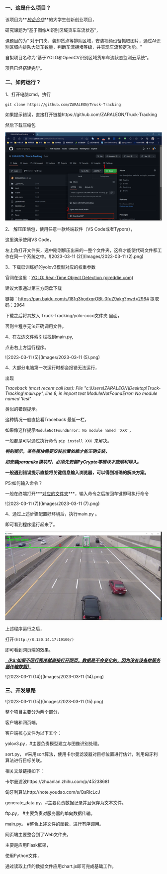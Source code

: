 ### 一、这是什么项目？

该项目为**<u>*校企合作*</u>**的大学生创新创业项目，

研究课题为"基于图像AI识别区域货车车流状态"，

课题目的为" 对于门岗、装卸货点等排队区域，安装视频设备抓取图片，通过AI识别区域内排队大货车数量，判断车流拥堵等级，并实现车流预定功能。"



自拟项目名称为”基于YOLO和OpenCV识别区域货车车流状态监测云系统“。

项目已经搭建完毕。

### 二、如何运行？

1、打开电脑cmd，执行

`git clone https://github.com/ZARALEON/Truck-Tracking `

如果提示错误，直接打开链接https://github.com/ZARALEON/Truck-Tracking

然后下载压缩包

![2023-03-11](Images/2023-03-11.png)



2、 解压压缩包，使用任意一款终端软件（VS Code或者Typora），

这里演示使用VS Code，

左上角打开文件夹，选中刚刚解压出来的一整个文件夹，这样才能使代码文件都工作在同一个系统之中。![2023-03-11 (2)](Images/2023-03-11 (2).png)



3、下载已训练好的yolov3模型对应的权重参数

官网在这里：[YOLO: Real-Time Object Detection (pjreddie.com)](https://pjreddie.com/darknet/yolo/)

建议大家通过第三方网盘下载

链接：https://pan.baidu.com/s/181q3hodxqrOBt-0fuZ9akg?pwd=2964 
提取码：2964

下载之后将其放入  Truck-Tracking/yolo-coco文件夹 里面，

否则主程序无法正确调用文件。



4、在左边文件索引栏找到main.py,

点击右上方运行程序。



![2023-03-11 (5)](Images/2023-03-11 (5).png)

 



4、大部分电脑第一次运行时都会报错无法运行，

出现

*Traceback (most recent call last):*
  *File "c:\Users\ZARALEON\Desktop\Truck-Tracking\main.py", line 8, in <module>*
    *import test* 
*ModuleNotFoundError: No module named 'test'*

类似的错误提示。

这种情况一般直接看Traceback 最低一栏，

如果像这样提示`ModuleNotFoundError: No module named 'XXX'`，

一般都是可以通过执行命令 `pip install XXX `来解决。



***特别提示，某些模块需要安装前置依赖才能正确安装，***

***如安装paramiko模块时，必须先安装PyCrypto等模块才能顺利导入。***



**一般遇到错误提示直接将关键信息输入浏览器，可以得到准确的解决方案。**



PS:如何输入命令？

一般在终端打开***<u>对应的文件夹</u>***，输入命令之后按回车键即可执行命令

![2023-03-11 (7)](Images/2023-03-11 (7).png)



4、通过上述步骤配置好环境后，执行main.py 。

即可看到程序运行起来了。

![image-20230311023030008](Images/image-20230311023030008.png)

上述程序运行之后，

打开`(http://8.130.14.17:19100/)`

即可看到网页端的效果。

<u>***（PS:如果不运行程序就直接打开网页，数据是不会变化的，因为没有设备给服务器传输数据）***</u>



![2023-03-11 (14)](Images/2023-03-11 (14).png)





### 三、开发思路



![2023-03-11 (15)](Images/2023-03-11 (15).png)



整个项目主要分为两个部分，

客户端和网页端。



客户端核心文件为以下五个：

yolov3.py，#主要负责模型建立与图像识别处理。

sort.py，      #采用sort算法，使用卡尔曼滤波器对目标位置进行估计，利用匈牙利算法进行目标关联。

相关文章链接如下：

卡尔曼滤波https://zhuanlan.zhihu.com/p/45238681

匈牙利算法http://note.youdao.com/s/QsRIcLcJ



generate_data.py，#主要负责数据记录并且保存为文本文件。

ftp.py，                    #主要负责对服务器的单向数据传输。

main.py。                #整合上述文件的函数，进行有序调用。



网页端主要整合到了Web文件夹，

主要是应用Flask框架，

使用Python文件，

通过读取上传的数据文件应用chart.js即可完成基础工作。

